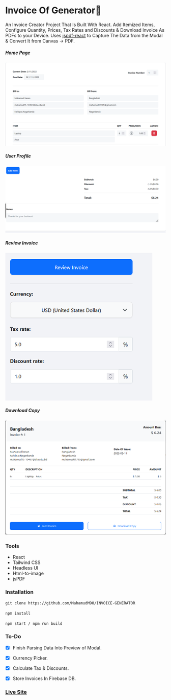 # Invoice Of Generator🧾

An Invoice Creator Project That Is Built With React. Add Itemized Items, Configure Quantity, Prices, Tax Rates and Discounts & Download Invoice As PDFs to your Device. Uses [jspdf-react](https://www.npmjs.com/package/jspdf-react) to Capture The Data from the Modal & Convert It from Canvas -> PDF.



##### Home Page

![ScreenShot of Form](screenshots/a.png)



##### User Profile

![ScreenShot of Form](screenshots/b.png)



##### Review Invoice

![ScreenShot of Form](screenshots/c.png)



##### Download Copy

![ScreenShot of Form](screenshots/d.png)

### Tools

- React
- Tailwind CSS
- Headless UI
- Html-to-image
- jsPDF


### Installation

```
git clone https://github.com/MahamudM90/INVOICE-GENERATOR

npm install

npm start / npm run build
```

### To-Do
- [x] Finish Parsing Data Into Preview of Modal.

- [x] Currency Picker.

- [x] Calculate Tax & Discounts.

- [x] Store Invoices In Firebase DB.


 ###    [Live Site](https://invoice-generator-react.netlify.app/) 
